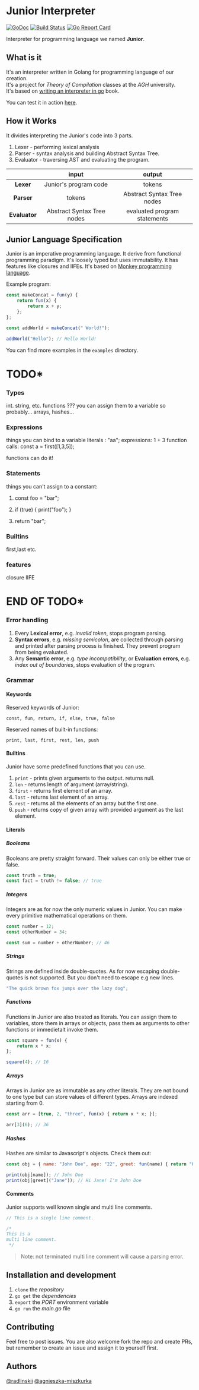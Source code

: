 # Junior Interpreter

[![GoDoc](https://godoc.org/github.com/radlinskii/interpreter?status.svg)](https://godoc.org/github.com/radlinskii/interpreter)
[![Build Status](https://travis-ci.com/radlinskii/interpreter.svg?branch=master)](https://travis-ci.com/radlinskii/interpreter)
[![Go Report Card](https://goreportcard.com/badge/github.com/radlinskii/interpreter)](https://goreportcard.com/report/github.com/radlinskii/interpreter)

Interpreter for programming language we named **Junior**.

## What is it

It's an interpreter written in Golang for programming language of our creation.<br />
It's a project for *Theory of Compilation* classes at the *AGH* university.<br />
It's based on [writing an interpreter in go](https://interpreterbook.com/) book.

You can test it in action [here](https://junior-interpreter-online.herokuapp.com/).

## How it Works

It divides interpreting the Junior's code into 3 parts.

1. Lexer - performing lexical analysis
2. Parser - syntax analysis and building Abstract Syntax Tree.
3. Evaluator - traversing AST and evaluating the program.

|  | input | output |
| :---: | :---: | :---: |
| **Lexer** | Junior's program code | tokens |
| **Parser** | tokens | Abstract Syntax Tree nodes |
| **Evaluator** | Abstract Syntax Tree nodes | evaluated program statements |

## Junior Language Specification

Junior is an imperative programming language. It derive from functional programming paradigm.
It's loosely typed but uses immutability. It has features like closures and IIFEs.
It's based on [Monkey programming language](https://interpreterbook.com/#the-monkey-programming-language).

Example program:

```javascript
const makeConcat = fun(y) {
    return fun(x) {
        return x + y;
    };
};

const addWorld = makeConcat(" World!");

addWorld("Hello"); // Hello World!
```

You can find more examples in the `examples` directory.

# TODO*

### Types

int. string, etc. functions ??? you can assign them to a variable so probably...
arrays, hashes...

### Expressions

things you can bind to a variable
literals : "aa";
expressions: 1 + 3
function calls: const a = first([1,3,5]);

functions can do it!

### Statements

things you can't assign to a constant:

1. const foo = "bar";

2. if (true) {
    print("foo");
}

3. return "bar";

### Builtins

first,last etc.

### features

closure
IIFE

# END OF TODO*

### Error handling

1. Every **Lexical error**, e.g. *invalid token*, stops program parsing.
2. **Syntax errors**, e.g. *missing semicolon*, are collected through parsing and printed after parsing process is finished. They prevent program from being evaluated.
3. Any **Semantic error**, e.g. *type incompatibility*, or **Evaluation errors**, e.g. *index out of boundaries*, stops evaluation of the program.

### Grammar

#### Keywords

Reserved keywords of Junior:

`const, fun, return, if, else, true, false`

Reserved names of built-in functions:

`print, last, first, rest, len, push`

#### Builtins

Junior have some predefined functions that you can use.

1. `print` - prints given arguments to the output. returns null.
2. `len` - returns length of argument (array/string).
3. `first` - returns first element of an array.
4. `last` - returns last element of an array.
5. `rest` - returns all the elements of an array but the first one.
6. `push` - returns copy of given array with provided argument as the last element.

#### Literals

##### Booleans

Booleans are pretty straight forward.
Their values can only be either true or false.

```javascript
const truth = true;
const fact = truth != false; // true
```

##### Integers

Integers are as for now the only numeric values in Junior.
You can make every primitive mathematical operations on them.

```javascript
const number = 12;
const otherNumber = 34;

const sum = number + otherNumber; // 46
```

##### Strings

Strings are defined inside double-quotes.
As for now escaping double-quotes is not supported. But you don't need to escape e.g new lines.

```javascript
"The quick brown fox jumps over the lazy dog";
```

##### Functions

Functions in Junior are also treated as literals.
You can assign them to variables, store them in arrays or objects, pass them as arguments to other functions or immedietalt invoke them.

```javascript
const square = fun(x) {
    return x * x;
};

square(4); // 16
```

##### Arrays

Arrays in Junior are as immutable as any other literals.
They are not bound to one type but can store values of different types.
Arrays are indexed starting from 0.

```javascript
const arr = [true, 2, "three", fun(x) { return x * x; }];

arr[3](6); // 36
```

##### Hashes

Hashes are similar to Javascript's objects. Check them out:

```javascript
const obj = { name: "John Doe", age: "22", greet: fun(name) { return "Hi " + name + "! I'm John Doe"; } };

print(obj[name]); // John Doe
print(obj[greet]("Jane")); // Hi Jane! I'm John Doe 
```

#### Comments

Junior supports well known single and multi line comments.

```javascript
// This is a single line comment.
```

```javascript
/*
This is a
multi line comment.
 */
```

> Note: not terminated multi line comment will cause a parsing error.

## Installation and development

1. `clone` the *repository*
2. `go get` the *dependencies*
3. `export` the *PORT* environment variable
4. `go run` the *main.go* file

## Contributing

Feel free to post issues.
You are also welcome fork the repo and create PRs, but remember to create an issue and assign it to yourself first.

## Authors

[@radlinskii](https://github.com/radlinskii)
[@agnieszka-miszkurka](https://github.com/agnieszka-miszkurka)

